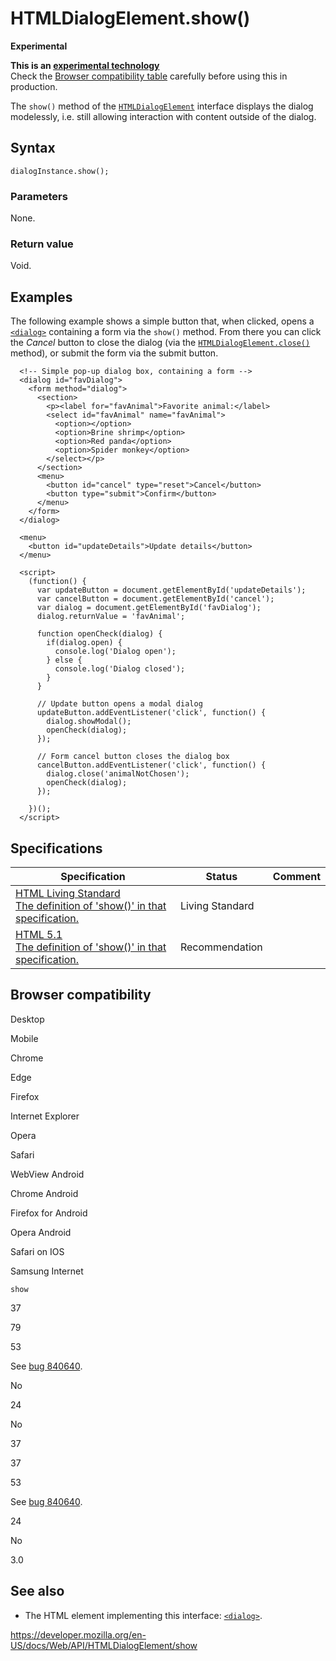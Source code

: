 HTMLDialogElement.show()
========================

**Experimental**

**This is an [experimental technology](https://developer.mozilla.org/en-US/docs/MDN/Guidelines/Conventions_definitions#experimental)**  
Check the [Browser compatibility table](#browser_compatibility) carefully before using this in production.

The `show()` method of the [`HTMLDialogElement`](../htmldialogelement) interface displays the dialog modelessly, i.e. still allowing interaction with content outside of the dialog.

Syntax
------

    dialogInstance.show();

### Parameters

None.

### Return value

Void.

Examples
--------

The following example shows a simple button that, when clicked, opens a [`<dialog>`](https://developer.mozilla.org/en-US/docs/Web/HTML/Element/dialog) containing a form via the `show()` method. From there you can click the *Cancel* button to close the dialog (via the [`HTMLDialogElement.close()`](close) method), or submit the form via the submit button.

      <!-- Simple pop-up dialog box, containing a form -->
      <dialog id="favDialog">
        <form method="dialog">
          <section>
            <p><label for="favAnimal">Favorite animal:</label>
            <select id="favAnimal" name="favAnimal">
              <option></option>
              <option>Brine shrimp</option>
              <option>Red panda</option>
              <option>Spider monkey</option>
            </select></p>
          </section>
          <menu>
            <button id="cancel" type="reset">Cancel</button>
            <button type="submit">Confirm</button>
          </menu>
        </form>
      </dialog>

      <menu>
        <button id="updateDetails">Update details</button>
      </menu>

      <script>
        (function() {
          var updateButton = document.getElementById('updateDetails');
          var cancelButton = document.getElementById('cancel');
          var dialog = document.getElementById('favDialog');
          dialog.returnValue = 'favAnimal';

          function openCheck(dialog) {
            if(dialog.open) {
              console.log('Dialog open');
            } else {
              console.log('Dialog closed');
            }
          }

          // Update button opens a modal dialog
          updateButton.addEventListener('click', function() {
            dialog.showModal();
            openCheck(dialog);
          });

          // Form cancel button closes the dialog box
          cancelButton.addEventListener('click', function() {
            dialog.close('animalNotChosen');
            openCheck(dialog);
          });

        })();
      </script>

Specifications
--------------

<table><thead><tr class="header"><th>Specification</th><th>Status</th><th>Comment</th></tr></thead><tbody><tr class="odd"><td><a href="https://html.spec.whatwg.org/multipage/forms.html#dom-dialog-show">HTML Living Standard<br />
<span class="small">The definition of 'show()' in that specification.</span></a></td><td><span class="spec-living">Living Standard</span></td><td></td></tr><tr class="even"><td><a href="https://www.w3.org/TR/html51/interactive-elements.html#dom-htmldialogelement-show">HTML 5.1<br />
<span class="small">The definition of 'show()' in that specification.</span></a></td><td><span class="spec-rec">Recommendation</span></td><td></td></tr></tbody></table>

Browser compatibility
---------------------

Desktop

Mobile

Chrome

Edge

Firefox

Internet Explorer

Opera

Safari

WebView Android

Chrome Android

Firefox for Android

Opera Android

Safari on IOS

Samsung Internet

`show`

37

79

53

See [bug 840640](https://bugzil.la/840640).

No

24

No

37

37

53

See [bug 840640](https://bugzil.la/840640).

24

No

3.0

See also
--------

-   The HTML element implementing this interface: [`<dialog>`](https://developer.mozilla.org/en-US/docs/Web/HTML/Element/dialog).

<a href="https://developer.mozilla.org/en-US/docs/Web/API/HTMLDialogElement/show" class="_attribution-link">https://developer.mozilla.org/en-US/docs/Web/API/HTMLDialogElement/show</a>
